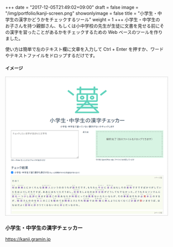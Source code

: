 +++
date = "2017-12-05T21:49:02+09:00"
draft = false
image = "/img/portfolio/kanji-screen.png"
showonlyimage = false
title = "小学生・中学生の漢字かどうかをチェックするツール"
weight = 1
+++
小学生・中学生のお子さんを持つ親御さん、もしくは小中学校の先生が生徒に文書を見せる前にその漢字を習ったことがあるかをチェックするための Web ベースのツールを作りました。

使い方は簡単で左のテキスト欄に文章を入力して Ctrl + Enter を押すか、ワードやテキストファイルをドロップするだけです。

<!--more-->

#### イメージ
<a href='https://kanji.gramin.jp'><img src='/img/portfolio/kanji-screen.png' style='width:600px;border-color:#aaaaaa;border-style:dotted;border-width:0.5px;padding:5px;' /></a>

### 小学生・中学生の漢字チェッカー
https://kanji.gramin.jp
